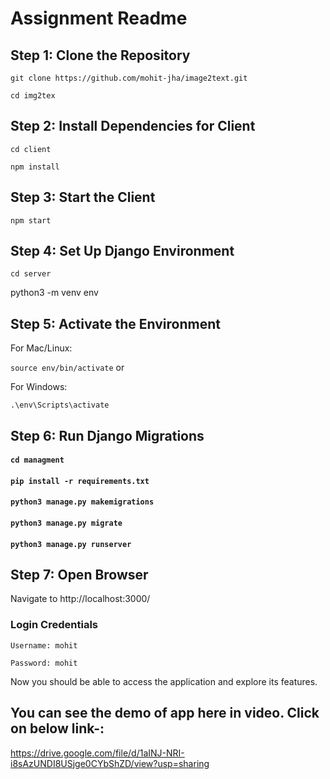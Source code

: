 # Assignment Readme
## Step 1: Clone the Repository


`git clone https://github.com/mohit-jha/image2text.git`

`cd img2tex`

## Step 2: Install Dependencies for Client


`cd client`

`npm install`

## Step 3: Start the Client


`npm start`

## Step 4: Set Up Django Environment


`cd server`

python3 -m venv env
## Step 5: Activate the Environment
For Mac/Linux:

`source env/bin/activate`
or 

For Windows:

`.\env\Scripts\activate`

## Step 6: Run Django Migrations


#### `cd managment`
#### `pip install -r requirements.txt`

#### `python3 manage.py makemigrations`
#### `python3 manage.py migrate`
#### `python3 manage.py runserver`

## Step 7: Open Browser
Navigate to http://localhost:3000/

### Login Credentials
`Username: mohit`

`Password: mohit`

Now you should be able to access the application and explore its features.


## You can see the demo of app here in video. Click on below link-:
https://drive.google.com/file/d/1aINJ-NRI-i8sAzUNDI8USjge0CYbShZD/view?usp=sharing
